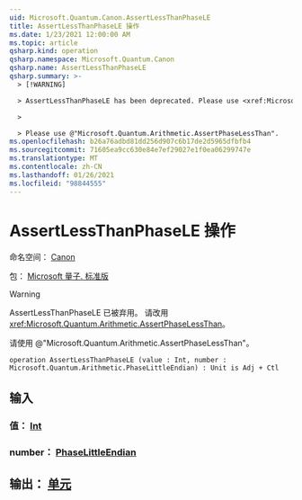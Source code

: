 ```yaml
---
uid: Microsoft.Quantum.Canon.AssertLessThanPhaseLE
title: AssertLessThanPhaseLE 操作
ms.date: 1/23/2021 12:00:00 AM
ms.topic: article
qsharp.kind: operation
qsharp.namespace: Microsoft.Quantum.Canon
qsharp.name: AssertLessThanPhaseLE
qsharp.summary: >-
  > [!WARNING]

  > AssertLessThanPhaseLE has been deprecated. Please use <xref:Microsoft.Quantum.Arithmetic.AssertPhaseLessThan> instead.

  >

  > Please use @"Microsoft.Quantum.Arithmetic.AssertPhaseLessThan".
ms.openlocfilehash: b26a76adbd81dd256d907c6b17de2d5965dfbfb4
ms.sourcegitcommit: 71605ea9cc630e84e7ef29027e1f0ea06299747e
ms.translationtype: MT
ms.contentlocale: zh-CN
ms.lasthandoff: 01/26/2021
ms.locfileid: "98844555"
---
```

# <a name="assertlessthanphasele-operation"></a>AssertLessThanPhaseLE 操作

命名空间： [Canon](xref:Microsoft.Quantum.Canon)

包： [Microsoft 量子. 标准版](https://nuget.org/packages/Microsoft.Quantum.Standard)


> [!WARNING]
> AssertLessThanPhaseLE 已被弃用。 请改用 <xref:Microsoft.Quantum.Arithmetic.AssertPhaseLessThan>。
>
> 请使用 @"Microsoft.Quantum.Arithmetic.AssertPhaseLessThan"。



```qsharp
operation AssertLessThanPhaseLE (value : Int, number : Microsoft.Quantum.Arithmetic.PhaseLittleEndian) : Unit is Adj + Ctl
```


## <a name="input"></a>输入

### <a name="value--int"></a>值： [Int](xref:microsoft.quantum.lang-ref.int)




### <a name="number--phaselittleendian"></a>number： [PhaseLittleEndian](xref:Microsoft.Quantum.Arithmetic.PhaseLittleEndian)





## <a name="output--unit"></a>输出： [单元](xref:microsoft.quantum.lang-ref.unit)

